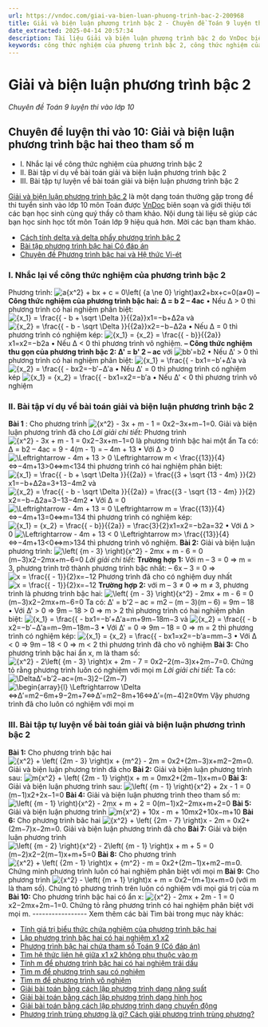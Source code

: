 ```yaml
---
url: https://vndoc.com/giai-va-bien-luan-phuong-trinh-bac-2-200968
title: Giải và biện luận phương trình bậc 2 - Chuyên đề Toán 9 luyện thi vào lớp 10 - VnDoc.com
date_extracted: 2025-04-14 20:57:34
description: Tài liệu Giải và biện luận phương trình bậc 2 do VnDoc biên soạn giúp các bạn học sinh ôn tập, củng cố thêm kiến thức để làm tốt đề tuyển sinh lớp 10 môn Toán sắp tới.
keywords: công thức nghiệm của phương trình bậc 2, công thức nghiệm của phương trình bậc hai, giải và biện luận phương trình bậc 2 theo tham số m, giải và biện luận phương trình bậc 2, công thức nghiệm thu gọn của phương trình bậc 2, đề thi tuyển sinh lớp 10, đề tuyển sinh lớp 10 môn toán, toán 9, chuyên đề toán 9
---
```


# Giải và biện luận phương trình bậc 2
_Chuyên đề Toán 9 luyện thi vào lớp 10_
## Chuyên đề luyện thi vào 10: Giải và biện luận phương trình bậc hai theo tham số m
  * I. Nhắc lại về công thức nghiệm của phương trình bậc 2
  * II. Bài tập ví dụ về bài toán giải và biện luận phương trình bậc 2
  * III. Bài tập tự luyện về bài toán giải và biện luận phương trình bậc 2

[Giải và biện luận phương trình bậc 2](<https://vndoc.com/giai-va-bien-luan-phuong-trinh-bac-2-200968>) là một dạng toán thường gặp trong đề thi tuyển sinh vào lớp 10 môn Toán được [VnDoc](<https://vndoc.com/>) biên soạn và giới thiệu tới các bạn học sinh cùng quý thầy cô tham khảo. Nội dung tài liệu sẽ giúp các bạn học sinh học tốt môn Toán lớp 9 hiệu quả hơn. Mời các bạn tham khảo.
  * [Cách tính delta và delta phẩy phương trình bậc 2](<https://vndoc.com/cach-tinh-delta-va-delta-phay-phuong-trinh-bac-2-7317>)
  * [Bài tập phương trình bậc hai Có đáp án](<https://vndoc.com/bai-tap-phuong-trinh-bac-hai-co-dap-an-123142>)
  * [Chuyên đề Phương trình bậc hai và Hệ thức Vi-ét](<https://vndoc.com/chuyen-de-phuong-trinh-bac-hai-va-dinh-ly-vi-et-196647>)

### I. Nhắc lại về công thức nghiệm của phương trình bậc 2
Phương trình: ![a{x^2} + bx + c = 0\\left\( {a \\ne 0} \\right\)](https://i.vdoc.vn/data/image/blank.png)ax2+bx+c=0\(a≠0\)
**– Công thức nghiệm của phương trình bậc hai:** **∆ = b 2 – 4ac**
• Nếu ∆ > 0 thì phương trình có hai nghiệm phân biệt:
![{x_1} = \\frac{{ - b + \\sqrt \\Delta  }}{{2a}}](https://i.vdoc.vn/data/image/blank.png)x1=−b+Δ2a và ![{x_2} = \\frac{{ - b - \\sqrt \\Delta  }}{{2a}}](https://i.vdoc.vn/data/image/blank.png)x2=−b−Δ2a
• Nếu ∆ = 0 thì phương trình có nghiệm kép: ![{x_1} = {x_2} = \\frac{{ - b}}{{2a}}](https://i.vdoc.vn/data/image/blank.png)x1=x2=−b2a
• Nếu ∆ < 0 thì phương trình vô nghiệm.
**– Công thức nghiệm thu gọn của phương trình bậc 2: ∆' = b' 2 – ac** với ![b](https://i.vdoc.vn/data/image/blank.png)b′=b2
• Nếu ∆' > 0 thì phương trình có hai nghiệm phân biệt:
![{x_1} = \\frac{{ - b](https://i.vdoc.vn/data/image/blank.png)x1=−b′+Δ′a và ![{x_2} = \\frac{{ - b](https://i.vdoc.vn/data/image/blank.png)x2=−b′−Δ′a
• Nếu ∆' = 0 thì phương trình có nghiệm kép ![{x_1} = {x_2} = \\frac{{ - b](https://i.vdoc.vn/data/image/blank.png)x1=x2=−b′a
• Nếu ∆' < 0 thì phương trình vô nghiệm
### II. Bài tập ví dụ về bài toán giải và biện luận phương trình bậc 2
**Bài 1** : Cho phương trình ![{x^2} - 3x + m - 1 = 0](https://i.vdoc.vn/data/image/blank.png)x2−3x+m−1=0. Giải và biện luận phương trình đã cho
_Lời giải chi tiết:_
Phương trình ![{x^2} - 3x + m - 1 = 0](https://i.vdoc.vn/data/image/blank.png)x2−3x+m−1=0 là phương trình bậc hai một ẩn
Ta có: ∆ = b2 – 4ac = 9 - 4\(m - 1\)
= – 4m + 13
• Với ∆ > 0 ![\\Leftrightarrow  - 4m + 13 > 0 \\Leftrightarrow m < \\frac{{13}}{4}](https://i.vdoc.vn/data/image/blank.png)⇔−4m+13>0⇔m<134 thì phương trình có hai nghiệm phân biệt: 
![{x_1} = \\frac{{ - b + \\sqrt \\Delta  }}{{2a}} = \\frac{{3 + \\sqrt {13 - 4m} }}{2}](https://i.vdoc.vn/data/image/blank.png)x1=−b+Δ2a=3+13−4m2 và ![{x_2} = \\frac{{ - b - \\sqrt \\Delta  }}{{2a}} = \\frac{{3 - \\sqrt {13 - 4m} }}{2}](https://i.vdoc.vn/data/image/blank.png)x2=−b−Δ2a=3−13−4m2
• Với ∆ = 0 ![\\Leftrightarrow  - 4m + 13 = 0 \\Leftrightarrow m = \\frac{{13}}{4}](https://i.vdoc.vn/data/image/blank.png)⇔−4m+13=0⇔m=134 thì phương trình có nghiệm kép:
![{x_1} = {x_2} = \\frac{{ - b}}{{2a}} = \\frac{3}{2}](https://i.vdoc.vn/data/image/blank.png)x1=x2=−b2a=32
• Với ∆ > 0 ![\\Leftrightarrow  - 4m + 13 < 0 \\Leftrightarrow m> \\frac{{13}}{4}](https://i.vdoc.vn/data/image/blank.png)⇔−4m+13<0⇔m>134 thì phương trình vô nghiệm.
**Bài 2:** Giải và biện luận phương trình:
![\\left\( {m - 3} \\right\){x^2} - 2mx + m - 6 = 0](https://i.vdoc.vn/data/image/blank.png)\(m−3\)x2−2mx+m−6=0
_Lời giải chi tiết:_
**Trường hợp 1:** Với m – 3 = 0 ⇒ m = 3, phương trình trở thành phương trình bậc nhất:
– 6x – 3 = 0
⇒ ![x = \\frac{{ - 1}}{2}](https://i.vdoc.vn/data/image/blank.png)x=−12
Phương trình đã cho có nghiệm duy nhất ![x = \\frac{{ - 1}}{2}](https://i.vdoc.vn/data/image/blank.png)x=−12
**Trường hợp 2:** với m – 3 ≠ 0 ⇒ m ≠ 3, phương trình là phương trình bậc hai:
![\\left\( {m - 3} \\right\){x^2} - 2mx + m - 6 = 0](https://i.vdoc.vn/data/image/blank.png)\(m−3\)x2−2mx+m−6=0
Ta có: ∆' = b'2 – ac = m2 – \(m – 3\)\(m – 6\)
= 9m – 18
• Với ∆' > 0 ⇒ 9m – 18 > 0 ⇒ m > 2 thì phương trình có hai nghiệm phân biệt: 
![{x_1} = \\frac{{ - b](https://i.vdoc.vn/data/image/blank.png)x1=−b′+Δ′a=m+9m−18m−3 và ![{x_2} = \\frac{{ - b](https://i.vdoc.vn/data/image/blank.png)x2=−b′−Δ′a=m−9m−18m−3
• Với ∆' = 0 ⇒ 9m – 18 = 0 ⇒ m = 2 thì phương trình có nghiệm kép:
![{x_1} = {x_2} = \\frac{{ - b](https://i.vdoc.vn/data/image/blank.png)x1=x2=−b′a=mm−3
• Với ∆ < 0 ⇒ 9m – 18 < 0 ⇒ m < 2 thì phương trình đã cho vô nghiệm
**Bài 3:** Cho phương trình bậc hai ẩn x, m là tham số: ![{x^2} - 2\\left\( {m - 3} \\right\)x + 2m - 7 = 0](https://i.vdoc.vn/data/image/blank.png)x2−2\(m−3\)x+2m−7=0. Chứng tỏ rằng phương trình luôn có nghiệm với mọi m
_Lời giải chi tiết:_
Ta có: ![\\Delta ](https://i.vdoc.vn/data/image/blank.png)Δ′=b′2−ac=\(m−3\)2−\(2m−7\)
![\\begin{array}{l}
 \\Leftrightarrow \\Delta ](https://i.vdoc.vn/data/image/blank.png)⇔Δ′=m2−6m+9−2m+7⇔Δ′=m2−8m+16⇔Δ′=\(m−4\)2≥0∀m
Vậy phương trình đã cho luôn có nghiệm với mọi m
### III. Bài tập tự luyện về bài toán giải và biện luận phương trình bậc 2
**Bài 1:** Cho phương trình bậc hai ![{x^2} + \\left\( {2m - 3} \\right\)x + {m^2} - 2m = 0](https://i.vdoc.vn/data/image/blank.png)x2+\(2m−3\)x+m2−2m=0. Giải và biện luận phương trình đã cho
**Bài 2:** Giải và biện luận phương trình sau: ![m{x^2} + \\left\( {2m - 1} \\right\)x + m = 0](https://i.vdoc.vn/data/image/blank.png)mx2+\(2m−1\)x+m=0
**Bài 3:** Giải và biện luận phương trình sau: ![\\left\( {m - 1} \\right\){x^2} + 2x - 1 = 0](https://i.vdoc.vn/data/image/blank.png)\(m−1\)x2+2x−1=0
**Bài 4:** Giải và biện luận phương trình theo tham số m: ![\\left\( {m - 1} \\right\){x^2} - 2mx + m + 2 = 0](https://i.vdoc.vn/data/image/blank.png)\(m−1\)x2−2mx+m+2=0
**Bài 5:** Giải và biện luận phương trình ![m{x^2} + 10x - m + 10](https://i.vdoc.vn/data/image/blank.png)mx2+10x−m+10
**Bài 6:** Cho phương trình bâc hai ![{x^2} + \\left\( {2m - 7} \\right\)x - 2m = 0](https://i.vdoc.vn/data/image/blank.png)x2+\(2m−7\)x−2m=0. Giải và biện luận phương trình đã cho
**Bài 7:** Giải và biện luận phương trình ![\\left\( {m - 2} \\right\){x^2} - 2\\left\( {m - 1} \\right\)x + m + 5 = 0](https://i.vdoc.vn/data/image/blank.png)\(m−2\)x2−2\(m−1\)x+m+5=0
**Bài 8:** Cho phương trình ![{x^2} + \\left\( {2m - 1} \\right\)x + {m^2} - m = 0](https://i.vdoc.vn/data/image/blank.png)x2+\(2m−1\)x+m2−m=0. Chứng minh phương trình luôn có hai nghiệm phân biệt với mọi m
**Bài 9:** Cho phương trình ![{x^2} - \\left\( {m + 1} \\right\)x + m = 0](https://i.vdoc.vn/data/image/blank.png)x2−\(m+1\)x+m=0 \(với m là tham số\). Chứng tỏ phương trình trên luôn có nghiệm với mọi giá trị của m
**Bài 10:** Cho phương trình bậc hai có ẩn x: ![{x^2} - 2mx + 2m - 1 = 0](https://i.vdoc.vn/data/image/blank.png)x2−2mx+2m−1=0. Chứng tỏ rằng phương trình có hai nghiệm phân biệt với mọi m.
\-----------------
Xem thêm các bài Tìm bài trong mục này khác:
  * [Tính giá trị biểu thức chứa nghiệm của phương trình bậc hai](</tinh-gia-tri-bieu-thuc-chua-nghiem-cua-phuong-trinh-bac-hai-201058>)
  * [Lập phương trình bậc hai có hai nghiệm x1 x2](</lap-phuong-trinh-bac-hai-co-hai-nghiem-x1-x2-201017>)
  * [Phương trình bậc hai chứa tham số Toán 9 \(Có đáp án\)](</chuyen-de-phuong-trinh-bac-hai-chua-tham-so-toan-9-co-dap-an-195122>)
  * [Tìm hệ thức liên hệ giữa x1 x2 không phụ thuộc vào m](</tim-he-thuc-lien-he-giua-x1-x2-khong-phu-thuoc-vao-m-200984>)
  * [Tính m để phương trình bậc hai có hai nghiệm trái dấu](</tinh-m-de-phuong-trinh-bac-hai-co-hai-nghiem-trai-dau-201427>)
  * [Tìm m để phương trình sau có nghiệm](</tim-m-de-phuong-trinh-sau-co-nghiem-200690>)
  * [Tìm m để phương trình vô nghiệm](</tim-m-de-he-phuong-trinh-sau-vo-nghiem-200715>)
  * [Giải bài toán bằng cách lập phương trình dạng năng suất](</giai-bai-toan-bang-cach-lap-phuong-trinh-dang-nang-suat-203079>)
  * [Giải bài toán bằng cách lập phương trình dạng hình học](</giai-bai-toan-bang-cach-lap-phuong-trinh-dang-hinh-hoc-203091>)
  * [Giải bài toán bằng cách lập phương trình dạng chuyển động](</giai-bai-toan-bang-cach-lap-phuong-trinh-dang-chuyen-dong-203114>)
  * [Phương trình trùng phương là gì? Cách giải phương trình trùng phương?](</phuong-trinh-trung-phuong-la-gi-cach-giai-phuong-trinh-trung-phuong-201537>)

